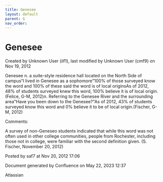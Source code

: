 ```yaml
---
title: Genesee
layout: default
parent: G
nav_order:
---
```


# Genesee

Created by  Unknown User (iif1), last modified by  Unknown User (cmf9) on Nov 19, 2012

Genesee n. a suite-style residence hall located on the North Side of campus“I lived in Genesee as a sophomore”100% of those surveyed know the word and 100% of these said the word is of local originsAs of 2012, 48% of students surveyed knew this word, 100% believe it is of local origin.(Felice, G-M, 2012)n. Referring to the Genesee River and the surrounding area&quot;Have you been down to the Genesee?&quot;As of 2012, 43% of students surveyed know this word and 0% believe it to be of local origin.(Fischer, G-M, 2012)

Comments:

A survey of non-Geneseo students indicated that while this word was not often used in other college communities, people from Rochester, including those not in college, were familiar with the second definition given. (S. Fischer, November 20, 2012)

Posted by saf7 at Nov 20, 2012 17:06

Document generated by Confluence on May 22, 2023 12:37

Atlassian
